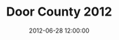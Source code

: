 ---
layout: post
date:   2012-06-28 12:00:00
title: Door County 2012
categories: fun
picture: /assets/fun/doorcounty12.jpg
summary: June 28, 2012</br>Annual vacation at Windmill Place in Door County, WI
---